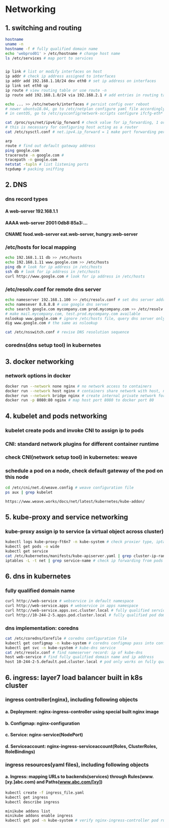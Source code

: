 # Networking
## 1. switching and routing
```bash
hostname
uname -n
hostname -f # fully qualified domain name
echo 'webprod01' > /etc/hostname # change host name
ls /etc/services # map port to services


ip link # list or modify interfaces on host
ip addr # check ip address assigned to interfaces
ip addr add 192.168.1.10/24 dev eth0 # set ip address on interfaces
ip link set eth0 up
ip route # view routing table or use route -n
ip route add 192.168.1.0/24 via 192.168.2.1 # add entries in routing table

echo ... >> /etc/network/interfaces # persist config over reboot
# newer ubuntu18.04, go to /etc/netplan configure yaml file accordingly
# in centOS, go to /etc/sysconfig/network-scripts configure ifcfg-eth* file accordingly

cat /proc/sys/net/ipv4/ip_forward # check value for ip_forwarding, 1 or 0
# this is necessary for configuring host acting as a router
cat /etc/sysctl.conf # net.ipv4.ip_forward = 1 make port forwarding persistent

arp
route # find out default gateway address
ping google.com
traceroute -n google.com #
tracepath -n google.com
netstat -tupln # list listening ports
tcpdump # packing sniffing

```
## 2. DNS
### dns record types
#### A web-server 192.168.1.1
#### AAAA web-server 2001:0db8:85a3:...
#### CNAME food.web-server eat.web-server, hungry.web-server

### /etc/hosts for local mapping
```bash
echo 192.168.1.11 db >> /etc/hosts
echo 192.168.1.11 www.google.com >> /etc/hosts
ping db # look for ip address in /etc/hosts
ssh db # look for ip address in /etc/hosts
curl http://www.google.com # look for ip address in /etc/hosts
```
### /etc/resolv.conf for remote dns server
```bash
echo nameserver 192.168.1.100 >> /etc/resolv.conf # set dns server address
echo namesever 8.8.8.8 # use google dns server
echo search google.com mycompany.com prod.mycompany.com >> /etc/resolv.conf
# make mail.mycompany.com, test.prod.mycompany.com available
nslookup www.google.com # ignore /etc/hosts file, query dns server only
dig www.google.com # the same as nslookup

cat /etc/nsswitch.conf # revise DNS resolution sequence
```
### coredns(dns setup tool) in kubernetes

## 3. docker networking
### network options in docker
```bash
docker run --network none nginx # no network access to containers
docker run --network host nginx # containers share network with host, no isolation
docker run --network bridge nginx # create internal private network for containers
docker run -p 8080:80 nginx # map host port 8080 to docker port 80
```

## 4. kubelet and pods networking
### kubelet create pods and invoke CNI to assign ip to pods
### CNI: standard network plugins for different container runtime
### check CNI(network setup tool) in kubernetes: weave
### schedule a pod on a node, check default gateway of the pod on this node
```bash
cd /etc/cni/net.d/weave.config # weave configuration file
ps aux | grep kubelet

https://www.weave.works/docs/net/latest/kubernetes/kube-addon/
```
## 5. kube-proxy and service networking
### kube-proxy assign ip to service (a virtual object across cluster)
```bash
kubectl logs kube-proxy-ft6n7 -n kube-system # check proxier type, iptables by default
kubectl get pods -o wide
kubectl get service
cat /etc/kubernetes/manifests/kube-apiserver.yaml | grep cluster-ip-range # check service ip range
iptables -L -t net | grep service-name # check ip forwarding from pods to services
```

## 6. dns in kubernetes
### fully qualified domain name
```bash
curl http://web-service # webservice in default namespace
curl http://web-service.apps # webservice in apps namespace
curl http://web-service.apps.svc.cluster.local # fully qualified service domain name
curl http://10-244-2-5.apps.pod.cluster.local # fully qualified pod domain name
```
### dns implementation: coredns
```bash
cat /etc/coredns/Corefile # coredns configuration file
kubectl get configmap -n kube-system # coredns configmap pass into config file
kubectl get svc -n kube-system # kube-dns service
cat /etc/resolv.conf # find nameserver record: ip of kube-dns
host web-service # find fully qualified domain name and ip address
host 10-244-2-5.default.pod.cluster.local # pod only works on fully qualified domain name
```
## 6. ingress: layer7 load balancer built in k8s cluster

### ingress controller(nginx), including following objects
#### a. Deployment: nginx-ingress-controller using special built nginx image
#### b. Configmap: nginx-configuration
#### c. Service: nginx-service(NodePort)
#### d. Serviceaccount: nginx-ingress-serviceaccount(Roles, ClusterRoles, RoleBindings)

### ingress resources(yaml files), including following objects
#### a. Ingress: mapping URLs to backends(services) through Rules(www.[xy.]abc.com) and Paths(www.abc.com/[xy])
```bash
kubectl create -f ingress_file.yaml
kubectl get ingress
kubectl describe ingress

minikube addons list
minikube addons enable ingress
kubectl get pod -n kube-system # verify nginx-ingress-controller pod runnig

```
